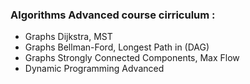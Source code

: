 ### Algorithms Advanced course cirriculum :

- Graphs Dijkstra, MST
- Graphs Bellman-Ford, Longest Path in (DAG)
- Graphs Strongly Connected Components, Max Flow
- Dynamic Programming Advanced